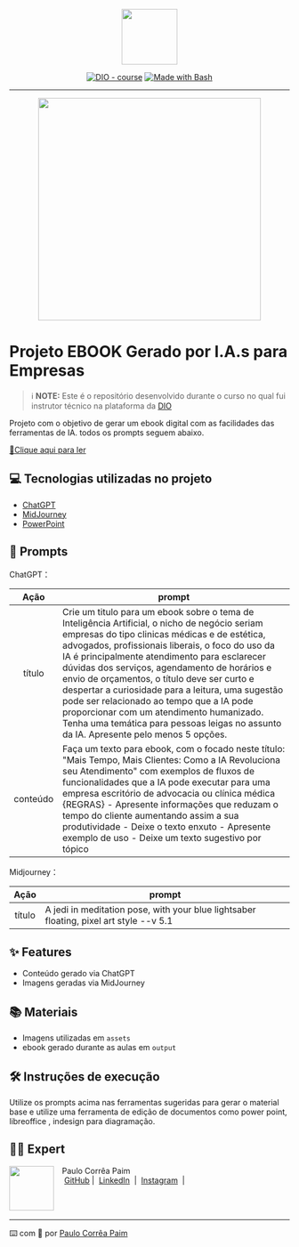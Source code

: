 <p align="center">
    <img width="100" src=".github/assets/banner.png">
</p>


<p align="center">
<a href="https://dio.me/"><img src="https://img.shields.io/badge/DIO-Course-28DA77?logo=youtube" alt="DIO - course"></a>
<a href="https://www.gnu.org/software/bash/" title="Go to Bash homepage"><img src="https://img.shields.io/badge/Prompt-Project-blue?logo=gnu-bash&amp;logoColor=white" alt="Made with Bash"></a></p>

-------


<p align="center">
<img 
    src="./assets/cover.png"
    width="400"  
/>
</p>

# Projeto EBOOK Gerado por I.A.s para Empresas


 > ℹ️ **NOTE:** Este é o repositório desenvolvido durante o curso no qual fui instrutor técnico na plataforma da [DIO](https://dio.me)

Projeto com o objetivo de gerar um ebook digital com as facilidades das ferramentas de IA. todos os prompts
seguem abaixo.

<a href="https://github.com/felipeAguiarCode/prompts-recipe-to-create-a-ebook/blob/main/output/ebook%20-%20css%20jedi%20output.pdf" title="View PDF now"> 📕Clique aqui para ler</a>

## 💻 Tecnologias utilizadas no projeto

- [ChatGPT](https://chat.openai.com/) 
- [MidJourney](https://www.midjourney.com/app/)
- [PowerPoint](https://www.microsoft.com/en/microsoft-365/powerpoint)

## 🧠 Prompts


ChatGPT：

|   Ação   | prompt                                                                                                                                                                                                                                                                         |
| :------: | ------------------------------------------------------------------------------------------------------------------------------------------------------------------------------------------------------------------------------------------------------------------------------ |
|  título  |Crie um titulo para um ebook sobre o tema de Inteligência Artificial, o nicho de negócio seriam empresas do tipo clinicas médicas e de estética, advogados, profissionais liberais, o foco do uso da IA é principalmente atendimento para esclarecer dúvidas dos serviços, agendamento de horários  e envio de orçamentos, o título deve ser curto e despertar a curiosidade para a leitura, uma sugestão pode ser relacionado ao tempo que a IA pode proporcionar com um atendimento humanizado. Tenha uma temática para pessoas leigas no assunto da IA.  Apresente pelo menos 5 opções.                                                         |
| conteúdo | Faça um texto para ebook, com o focado neste título: "Mais Tempo, Mais Clientes: Como a IA Revoluciona seu Atendimento" com exemplos de fluxos de funcionalidades que a IA pode executar para uma empresa escritório de advocacia ou clínica médica {REGRAS} - Apresente informações que reduzam o tempo do cliente aumentando assim a sua produtividade - Deixe o texto enxuto - Apresente exemplo de uso - Deixe um texto sugestivo por tópico |


Midjourney：

|  Ação  | prompt                                                                                 |
| :----: | -------------------------------------------------------------------------------------- |
| título | A jedi in meditation pose, with your blue lightsaber floating, pixel art style --v 5.1 |

## ✨ Features

- Conteúdo gerado via ChatGPT
- Imagens geradas via MidJourney

## 📚 Materiais

- Imagens utilizadas em `assets`
- ebook gerado durante as aulas em `output`

## 🛠️ Instruções de execução

Utilize os prompts acima nas ferramentas sugeridas para gerar o material base e utilize uma ferramenta de edição de documentos como power point, libreoffice , indesign para diagramação.

## 👨‍💻 Expert

<p>
    <img 
      align=left 
      margin=10 
      width=80 
      src="https://avatars.githubusercontent.com/u/37452836?v=4"
    />
    <p>&nbsp&nbsp&nbspPaulo Corrêa Paim<br>
    &nbsp&nbsp&nbsp
    <a href="https://github.com/ppaim">
    GitHub</a>&nbsp;|&nbsp;
    <a href="www.linkedin.com/in/
felipe-exe">LinkedIn</a>
&nbsp;|&nbsp;
    <a href="https://www.instagram.com/paulocorreap_/">
    Instagram</a>
&nbsp;|&nbsp;</p>
</p>
<br/><br/>
<p>

---

⌨️ com 💜 por [Paulo Corrêa Paim](https://github.com/ppaim)
